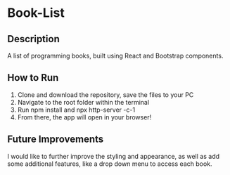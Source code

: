 # Book-List

## Description
A list of programming books, built using React and Bootstrap components.

## How to Run
1. Clone and download the repository, save the files to your PC
2. Navigate to the root folder within the terminal
3. Run npm install and npx http-server -c-1
4. From there, the app will open in your browser!

## Future Improvements
I would like to further improve the styling and appearance, as well as add some additional features, like a drop down menu to access each book.
